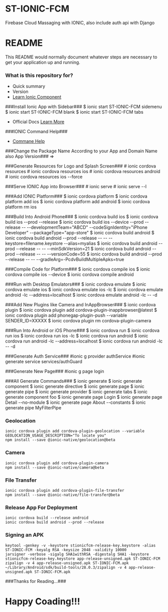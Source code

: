 # ST-IONIC-FCM
Firebase Cloud Massaging with IONIC, also include auth api with Django


# README #

This README would normally document whatever steps are necessary to get your application up and running.

### What is this repository for? ###

* Quick summary
* Version
* [Learn Ionic Component](https://ionicframework.com/docs/components/)

###Install Ionic App with Sidebar###
	$ ionic start ST-IONIC-FCM sidemenu
	$ ionic start ST-IONIC-FCM blank
	$ ionic start ST-IONIC-FCM tabs
* Official Docs [Learn More](https://ionicframework.com/getting-started#cli)

###IONIC Command Help###
* [Commane Help](https://ionicframework.com/docs/cli/commands.html)

###Change the Package Name According to your App and Domain Name also App Version###
	<widget id="io.ionic.starter" version="0.0.1"> => <widget id="com.securitytroops.ionicfcm" version="0.0.1">

###Generate Resources for Logo and Splash Screen###
	# ionic cordova resources
	# ionic cordova resources ios
	# ionic cordova resources android
	# ionic cordova resources ios --force

###Serve IONIC App into Browser###
	# ionic serve
	# ionic serve --l

###Add IONIC Platform###
	$ ionic cordova platform 
	$ ionic cordova platform add ios
	$ ionic cordova platform add android
	$ ionic cordova platform rm ios

###Build Into Android Phone###
	$ ionic cordova build ios
	$ ionic cordova build ios --prod --release
	$ ionic cordova build ios --device --prod --release -- --developmentTeam="ABCD" --codeSignIdentity="iPhone Developer" --packageType="app-store"
	$ ionic cordova build android
	$ ionic cordova build android --prod --release -- -- --keystore=filename.keystore --alias=myalias
	$ ionic cordova build android --prod --release -- -- --minSdkVersion=21
	$ ionic cordova build android --prod --release -- -- --versionCode=55
	$ ionic cordova build android --prod --release -- -- --gradleArg=-PcdvBuildMultipleApks=true

###Compile Code for Platform###
	$ ionic cordova compile ios
	$ ionic cordova compile ios --device
	$ ionic cordova compile android

###Run with Desktop Emulators###
	$ ionic cordova emulate 
	$ ionic cordova emulate ios
	$ ionic cordova emulate ios -lc
	$ ionic cordova emulate android -lc --address=localhost
	$ ionic cordova emulate android -lc -- -d

###Add New Plugins like Camera and InAppBrowser###
	$ ionic cordova plugin 
	$ ionic cordova plugin add cordova-plugin-inappbrowser@latest
	$ ionic cordova plugin add phonegap-plugin-push --variable SENDER_ID=XXXXX
	$ ionic cordova plugin rm cordova-plugin-camera

###Run Into Android or iOS Phone###
	$ ionic cordova run 
	$ ionic cordova run ios
	$ ionic cordova run ios -lc
	$ ionic cordova run android
	$ ionic cordova run android -lc --address=localhost
	$ ionic cordova run android -lc -- -d

###Generate Auth Service###
	#ionic g provider authService
	#ionic generate service services/authGuard

###Generate New Page###
	#ionic g page login

###All Generate Commands###
	$ ionic generate 
	$ ionic generate component
	$ ionic generate directive
	$ ionic generate page
	$ ionic generate pipe
	$ ionic generate provider
	$ ionic generate tabs
	$ ionic generate component foo
	$ ionic generate page Login
	$ ionic generate page Detail --no-module
	$ ionic generate page About --constants
	$ ionic generate pipe MyFilterPipe

### Geolocation ###
	ionic cordova plugin add cordova-plugin-geolocation --variable GEOLOCATION_USAGE_DESCRIPTION="To locate you"
	npm install --save @ionic-native/geolocation@beta

### Camera ###
	ionic cordova plugin add cordova-plugin-camera
	npm install --save @ionic-native/camera@beta

### File Transfer ###
	ionic cordova plugin add cordova-plugin-file-transfer
	npm install --save @ionic-native/file-transfer@beta

### Release App For Deployment ###
	ionic cordova build --release android
	ionic cordova build android --prod --release

### Signing an APK ###
	keytool -genkey -v -keystore stionicfcm-release-key.keystore -alias ST-IONIC-FCM -keyalg RSA -keysize 2048 -validity 10000
	jarsigner -verbose -sigalg SHA1withRSA -digestalg SHA1 -keystore stionicfcm-release-key.keystore app-release-unsigned.apk ST-IONIC-FCM
	zipalign -v 4 app-release-unsigned.apk ST-IONIC-FCM.apk
	~/Library/Android/sdk/build-tools/28.0.3/zipalign -v 4 app-release-unsigned.apk ST-IONIC-FCM.apk

###Thanks for Reading...###
# Happy Coading!!! #
